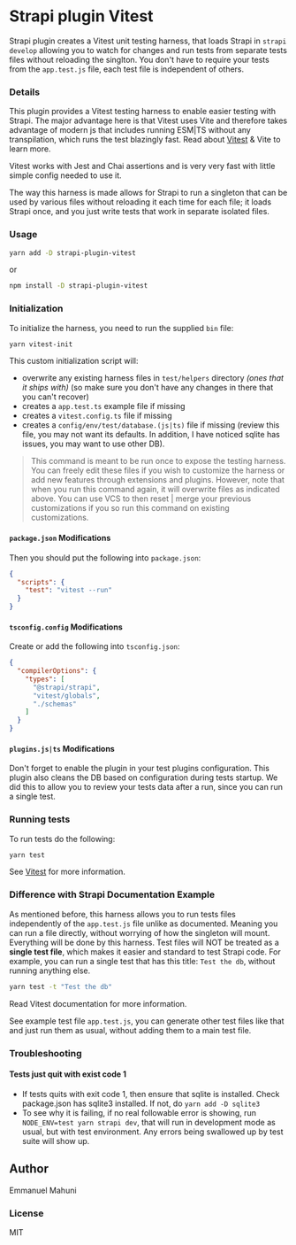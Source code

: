 # Strapi plugin Vitest

Strapi plugin creates a Vitest unit testing harness, that loads Strapi in `strapi develop` allowing you to watch for changes and run tests from separate tests files without reloading the singlton. You don't have to require your tests from the `app.test.js` file, each test file is independent of others.


### Details

This plugin provides a Vitest testing harness to enable easier testing with Strapi. The major advantage here is that Vitest uses Vite and therefore takes advantage of modern js
that includes running ESM|TS without any transpilation, which runs the test blazingly fast. Read about [Vitest](https://vitest.dev) & Vite to learn more.

Vitest works with Jest and Chai assertions and is very very fast with little simple config needed to use it. 

The way this harness is made allows for Strapi to run a singleton that can be used by various files without reloading it each time
for each file; it loads Strapi once, and you just write tests that work in separate isolated files.

### Usage

```sh
yarn add -D strapi-plugin-vitest
```

or

```sh
npm install -D strapi-plugin-vitest
```

### Initialization

To initialize the harness, you need to run the supplied `bin` file:

```sh
yarn vitest-init
```

This custom initialization script will: 
- overwrite any existing harness files in `test/helpers` directory _(ones that it ships with)_ (so make sure you don't have any changes in there that you can't recover)
- creates a `app.test.ts` example file if missing 
- creates a `vitest.config.ts` file if missing 
- creates a `config/env/test/database.(js|ts)` file if missing (review this file, you may not want its defaults. In addition, I have noticed sqlite has issues, you may want to use other DB).

> This command is meant to be run once to expose the testing harness. You can freely edit these files if you wish to customize the harness or add new features through extensions and plugins. However, note that when you run this command again, it will overwrite files as indicated above. You can use VCS to then reset | merge your previous customizations if you so run this command on existing customizations.

#### `package.json` Modifications
Then you should put the following into `package.json`:

```json
{
  "scripts": {
    "test": "vitest --run"
  }
}
```

#### `tsconfig.config` Modifications
Create or add the following into `tsconfig.json`:

```json
{
  "compilerOptions": {
    "types": [
      "@strapi/strapi",
      "vitest/globals",
      "./schemas"
    ]
  }
}
```

#### `plugins.js|ts` Modifications

Don't forget to enable the plugin in your test plugins configuration. This plugin also cleans the DB based on configuration during tests startup. We did this to allow you to review your tests data after a run, since you can run a single test.

### Running tests

To run tests do the following:

```sh
yarn test
```

See [Vitest](https://vitest.dev/) for more information.

### Difference with Strapi Documentation Example

As mentioned before, this harness allows you to run tests files independently of the `app.test.js` file unlike as documented. Meaning you can run a file directly, without worrying
of how the singleton will mount. Everything will be done by this harness. Test files will NOT be treated as a **single test file**, which makes it easier and standard to test Strapi
code. For example, you can run a single test that has this title: `Test the db`, without running anything else.

```sh
yarn test -t "Test the db"
```

Read Vitest documentation for more information.

See example test file `app.test.js`, you can generate other test files like that and just run them as usual, without adding them to a main test file.

### Troubleshooting

#### Tests just quit with exist code 1
- If tests quits with exit code 1, then ensure that sqlite is installed. Check package.json has sqlite3 installed. If not, do `yarn add -D sqlite3`
- To see why it is failing, if no real followable error is showing, run `NODE_ENV=test yarn strapi dev`, that will run in development mode as usual, but with test environment. Any errors being swallowed up by test suite will show up.

## Author

Emmanuel Mahuni

### License

MIT
